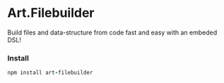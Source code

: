 # Art.Filebuilder

Build files and data-structure from code fast and easy with an embeded DSL!

### Install

```coffeescript
npm install art-filebuilder
```